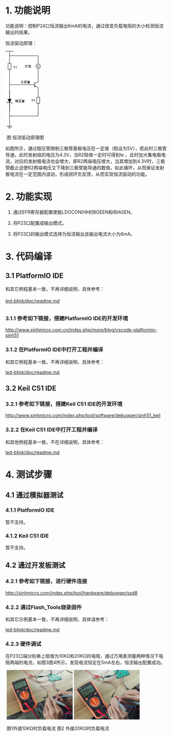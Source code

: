 # 1. 功能说明

功能说明：控制P24口恒流输出6mA的电流，通过改变负载电阻的大小检测恒流输出的结果。

恒流驱动原理：

<img src="./恒流驱动原理图.jpg" style="zoom: 100%;" />

​                                                                     图  恒流驱动原理图

​        如图所示，通过稳压管限制三极管基极电压在一定值（假设为5V），若此时三极管导通，此时发射结的电压为4.3V，当R2阻值一定时可得到Ie 。此时加大集电极电流，对应的发射极电流也会增大，即R2两端电压增大，当其增加到4.3V时，三极管截止迫使R2两端电压又下降到三极管能导通的数值，如此循环，从而保证发射极电流在一定范围内波动，形成闭环负反馈，从而实现恒流驱动的功能。

# 2. 功能实现

1. 通过EFR寄存器配置使能LDOCON0中的BGEEN和IBIASEN。

2. 将P23口配置成输出模式。

3. 将P23口的输出模式选择为恒流输出且输出电流大小为6mA。

# 3. 代码编译

## 3.1 PlatformIO IDE

和其它例程基本一致，不再详细说明，具体参考：

###### [led-blink/doc/readme.md](../../../ss881x/led-blink/doc/readme.md)

### 3.1.1 参考如下链接，搭建PlatformIO IDE的开发环境

http://www.sinhmicro.com.cn/index.php/more/blog/vscode-platformio-sinh51

### 3.1.2 在PlatformIO IDE中打开工程并编译

和其它例程基本一致，不再详细说明，具体参考：

[led-blink/doc/readme.md](../../../ss881x/led-blink/doc/readme.md)

## 3.2 Keil C51 IDE

### 3.2.1 参考如下链接，搭建Keil C51 IDE的开发环境

http://www.sinhmicro.com/index.php/tool/software/debugger/sinh51_keil

### 3.2.2 在Keil C51 IDE中打开工程并编译

和其他例程基本一致，不在详细说明，具体参考：

[led-blink/doc/readme.md](../../../ss881x/led-blink/doc/readme.md)

# 4. 测试步骤

## 4.1 通过模拟器测试

### 4.1.1 PlatformIO IDE

暂不支持。

### 4.1.2 Keil C51 IDE

暂不支持。

## 4.2 通过开发板测试

### 4.2.1 参考如下链接，进行硬件连接

http://sinhmicro.com/index.php/tool/hardware/debugger/ssd8

### 4.2.2 通过Flash_Tools烧录固件

和其它示例基本一致，不再详细说明，具体请参考：

[led-blink/doc/readme.md](../../../ss881x/led-blink/doc/readme.md)

### 4.2.3 硬件调试

​      在P23口端分别串上阻值为10KΩ和20KΩ的电阻，通过万用表测量两种情况下电阻两端的电流，如图3图4所示，发现电流恒定在5mA左右，恒流输出配置成功。 

​          <img src="./io-cc-test1.jpg" style="zoom: 20%;" />                     <img src="./io-cc-test2.jpg" style="zoom: 20%;" />

​               图1外接10KΩ时负载电流                                             图2 外接20KΩ时负载电流
